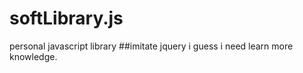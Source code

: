 # softLibrary.js
personal  javascript library
##imitate jquery  i guess i need learn more knowledge.
